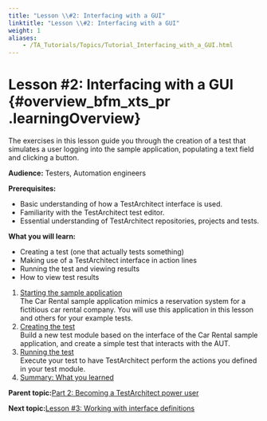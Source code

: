 ```yaml
--- 
title: "Lesson \\#2: Interfacing with a GUI"
linktitle: "Lesson \\#2: Interfacing with a GUI"
weight: 1
aliases: 
    - /TA_Tutorials/Topics/Tutorial_Interfacing_with_a_GUI.html
---
```

# Lesson \#2: Interfacing with a GUI {#overview_bfm_xts_pr .learningOverview}

The exercises in this lesson guide you through the creation of a test that simulates a user logging into the sample application, populating a text field and clicking a button.

**Audience:** Testers, Automation engineers

**Prerequisites:**

-   Basic understanding of how a TestArchitect interface is used.
-   Familiarity with the TestArchitect test editor.
-   Essential understanding of TestArchitect repositories, projects and tests.

**What you will learn:**

-   Creating a test \(one that actually tests something\)
-   Making use of a TestArchitect interface in action lines
-   Running the test and viewing results
-   How to view test results

1.  [Starting the sample application](../../TA_Tutorials/Topics/Starting_the_sample_application.html)  
The Car Rental sample application mimics a reservation system for a fictitious car rental company. You will use this application in this lesson and others for your example tests.
2.  [Creating the test](../../TA_Tutorials/Topics/Creating_the_test.html)  
Build a new test module based on the interface of the Car Rental sample application, and create a simple test that interacts with the AUT.
3.  [Running the test](../../TA_Tutorials/Topics/Running_the_test.html)  
Execute your test to have TestArchitect perform the actions you defined in your test module.
4.  [Summary: What you learned](../../TA_Tutorials/Topics/Summary_Interfacing_with_a_GUI.html)  


**Parent topic:**[Part 2: Becoming a TestArchitect power user](../../TA_Tutorials/Topics/tut_part2_becoming_power_user.html)

**Next topic:**[Lesson \#3: Working with interface definitions](../../TA_Tutorials/Topics/Tutorial_Working_with_interface_definitions.html)

